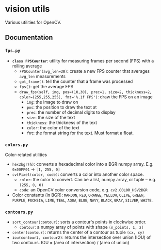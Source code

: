 # vision utils

Various utilities for OpenCV.

## Documentation

### `fps.py`

- **`class FPSCounter`**: utility for measuring frames per second (FPS) with a rolling average
  - `FPSCounter(avg_len=30)`: create a new FPS counter that averages `avg_len` measurements
  - `got_frame()`: tell the counter that a frame was processed
  - `fps()`: get the average FPS
  - `draw_fps(self, img, pos=(10,30), prec=1, size=2, thickness=2, color=(255,255,255), fmt='%.1f FPS')`: draw the FPS on an image
    - `img`: the image to draw on
    - `pos`: the position to draw the text at
    - `prec`: the number of decimal digits to display
    - `size`: the size of the text
    - `thickness`: the thickness of the text
    - `color`: the color of the text
    - `fmt`: the format string for the text. Must format a float.
    
### `colors.py`

Color-related utilities

- `hex2bgr(h)`: converts a hexadecimal color into a BGR numpy array. E.g. `0x00FF01` -> `[1, 255, 0]`
- `cvtPixel(color, code)`: converts a color into another color space.
  - `color`: the color to convert. Can be a list, numpy array, or tuple – e.g. `(255, 0, 0)`
  - `code`: an OpenCV color conversion code, e.g. `cv2.COLOR_HSV2BGR`
- Color constants (in BGR): `MAROON`, `RED`, `ORANGE`, `YELLOW`, `OLIVE`, `GREEN`, `PURPLE`, `FUCHSIA`, `LIME`, `TEAL`, `AQUA`, `BLUE`,
`NAVY`, `BLACK`, `GRAY`, `SILVER`, `WHITE`.

### `contours.py`

- `sort_contour(contour)`: sorts a contour's points in clockwise order.
  - `contour`: a numpy array of points with shape `(n_points, 1, 2)`
- `center(contour)`: returns the center of a contour as tuple `(cx, cy)`
- `iou(contour1, contour2)`: returns the intersection over union (IOU) of two contours. IOU = (area of intersection) / (area of union)
